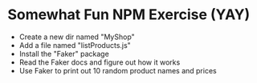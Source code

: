 # Somewhat Fun NPM Exercise (YAY)

* Create a new dir named "MyShop"
* Add a file named "listProducts.js"
* Install the "Faker" package 
* Read the Faker docs and figure out how it works
* Use Faker to print out 10 random product names and prices